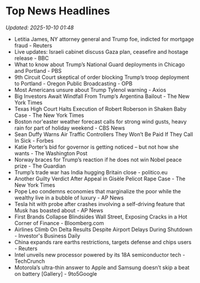 # Top News Headlines

_Updated: 2025-10-10 01:48_

- Letitia James, NY attorney general and Trump foe, indicted for mortgage fraud - Reuters
- Live updates: Israeli cabinet discuss Gaza plan, ceasefire and hostage release - BBC
- What to know about Trump’s National Guard deployments in Chicago and Portland - PBS
- 9th Circuit Court skeptical of order blocking Trump’s troop deployment to Portland - Oregon Public Broadcasting - OPB
- Most Americans unsure about Trump Tylenol warning - Axios
- Big Investors Await Windfall From Trump’s Argentina Bailout - The New York Times
- Texas High Court Halts Execution of Robert Roberson in Shaken Baby Case - The New York Times
- Boston nor'easter weather forecast calls for strong wind gusts, heavy rain for part of holiday weekend - CBS News
- Sean Duffy Warns Air Traffic Controllers They Won’t Be Paid If They Call In Sick - Forbes
- Katie Porter’s bid for governor is getting noticed – but not how she wants - The Washington Post
- Norway braces for Trump’s reaction if he does not win Nobel peace prize - The Guardian
- Trump’s trade war has India hugging Britain close - politico.eu
- Another Guilty Verdict After Appeal in Gisèle Pelicot Rape Case - The New York Times
- Pope Leo condemns economies that marginalize the poor while the wealthy live in a bubble of luxury - AP News
- Tesla hit with probe after crashes involving a self-driving feature that Musk has boasted about - AP News
- First Brands Collapse Blindsides Wall Street, Exposing Cracks in a Hot Corner of Finance - Bloomberg.com
- Airlines Climb On Delta Results Despite Airport Delays During Shutdown - Investor's Business Daily
- China expands rare earths restrictions, targets defense and chips users - Reuters
- Intel unveils new processor powered by its 18A semiconductor tech - TechCrunch
- Motorola’s ultra-thin answer to Apple and Samsung doesn’t skip a beat on battery [Gallery] - 9to5Google